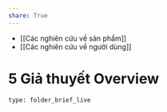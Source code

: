 ```yaml
---  
share: True  
---  
```

- [[Các nghiên cứu về sản phẩm]]  
- [[Các nghiên cứu về người dùng]]  
# 5 Giả thuyết Overview  
   
```ccard  
type: folder_brief_live  
```  
